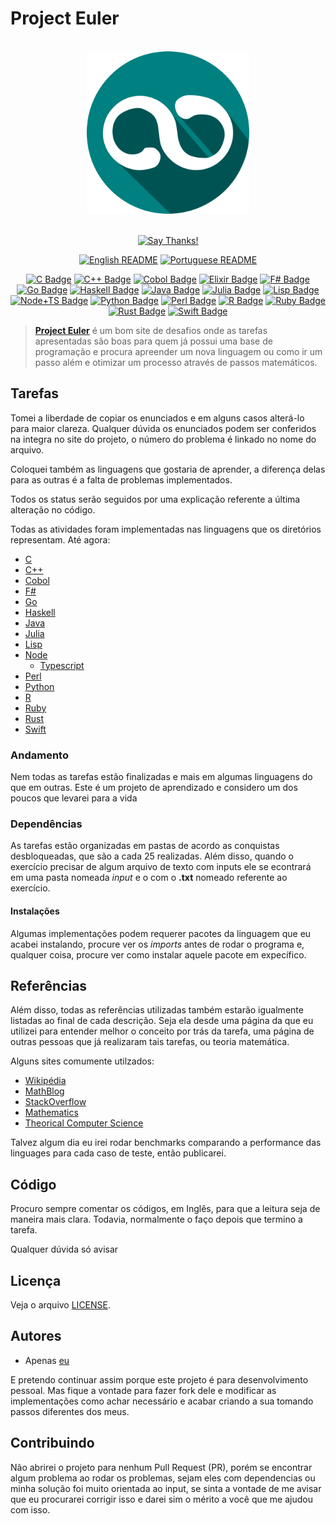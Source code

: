 # Project Euler

<div align="center">
<br>
<img src="../../logo/logo.png" width=260 height=260/>
<br>
<br>

[![Say Thanks!](https://img.shields.io/badge/Say%20Thanks-!-1EAEDB.svg?longCache=true&style=for-the-badge)](https://saythanks.io/to/Fazendaaa)

[![English README](https://img.shields.io/badge/Language-EN-blue.svg?longCache=true&style=for-the-badge)](../../README.md)
[![Portuguese README](https://img.shields.io/badge/Linguagem-PT-green.svg?longCache=true&style=for-the-badge)](./README_PT.md)

[![C Badge](https://img.shields.io/badge/C-7/627-34495E.svg?longCache=true&style=flat-square)](../../src/c/)
[![C++ Badge](https://img.shields.io/badge/C++-3/627-yellowgreen.svg?longCache=true&style=flat-square)](../../src/cpp/)
[![Cobol Badge](https://img.shields.io/badge/Cobol-0/627-00bcd4.svg?longCache=true&style=flat-square)](../../src/cobol/)
[![Elixir Badge](https://img.shields.io/badge/Elixir-0/627-8d6e63.svg?longCache=true&style=flat-square)](../../src/elixir/)
[![F# Badge](https://img.shields.io/badge/F_Sharp-0/627-8bc34a.svg?longCache=true&style=flat-square)](../../src/f_sharp/)
[![Go Badge](https://img.shields.io/badge/Go-12/627-orange.svg?longCache=true&style=flat-square)](../../src/go/)
[![Haskell Badge](https://img.shields.io/badge/Haskell-30/627-ff69b4.svg?longCache=true&style=flat-square)](../../src/haskell/)
[![Java Badge](https://img.shields.io/badge/Java-0/627-78909c.svg?longCache=true&style=flat-square)](../../src/java/)
[![Julia Badge](https://img.shields.io/badge/Julia-3/627-yellow.svg?longCache=true&style=flat-square)](../../src/julia/)
[![Lisp Badge](https://img.shields.io/badge/Lisp-0/627-ad1457.svg?longCache=true&style=flat-square)](../../src/lisp/)
[![Node+TS Badge](https://img.shields.io/badge/Node+TS-25/627-bb86fc.svg?longCache=true&style=flat-square)](../../src/node/)
[![Python Badge](https://img.shields.io/badge/Python-31/627-blue.svg?longCache=true&style=flat-square)](../../src/python/)
[![Perl Badge](https://img.shields.io/badge/Perl-0/627-6d4c41.svg?longCache=true&style=flat-square)](../../src/perl/)
[![R Badge](https://img.shields.io/badge/R-0/627-5e35b1.svg?longCache=true&style=flat-square)](../../src/r/)
[![Ruby Badge](https://img.shields.io/badge/Ruby-66/627-brightgreen.svg?longCache=true&style=flat-square)](../../src/ruby/)
[![Rust Badge](https://img.shields.io/badge/Rust-0/627-4527a0.svg?longCache=true&style=flat-square)](../../src/rust/)
[![Swift Badge](https://img.shields.io/badge/Swift-0/627-ff5252.svg?longCache=true&style=flat-square)](../../src/swift/)

</div>

> **[Project Euler](https://projecteuler.net)** é um bom site de desafios onde as tarefas apresentadas são boas para quem já possui uma base de programação e procura apreender um nova linguagem ou como ir um passo além e otimizar um processo através de passos matemáticos.

## Tarefas
Tomei a liberdade de copiar os enunciados e em alguns casos alterá-lo para maior clareza. Qualquer dúvida os enunciados podem ser conferidos na integra no site do projeto, o número do problema é linkado no nome do arquivo.

Coloquei também as linguagens que gostaria de aprender, a diferença delas para as outras é a falta de problemas implementados.

Todos os status serão seguidos por uma explicação referente a última alteração no código.

Todas as atividades foram implementadas nas linguagens que os diretórios representam. Até agora:

* [C](https://www.iso.org/standard/57853.html)
* [C++](http://www.cplusplus.com)
* [Cobol](https://open-cobol.sourceforge.io/)
* [F#](https://fsharp.org/)
* [Go](https://golang.org/)
* [Haskell](https://haskell-lang.org/)
* [Java](https://java.com/)
* [Julia](https://julialang.org/)
* [Lisp](http://lisp-lang.org/)
* [Node](https://nodejs.org/)
    * [Typescript](http://typescriptlang.org/)
* [Perl](https://www.perl.org/)
* [Python](https://www.python.org/)
* [R](https://www.r-project.org/)
* [Ruby](https://www.ruby-lang.org)
* [Rust](https://www.rust-lang.org/)
* [Swift](https://swift.org/)

### Andamento
Nem todas as tarefas estão finalizadas e mais em algumas linguagens do que em outras. Este é um projeto de aprendizado e considero um dos poucos que levarei para a vida

### Dependências
As tarefas estão organizadas em pastas de acordo as conquistas desbloqueadas, que são a cada 25 realizadas. Além disso, quando o exercício precisar de algum arquivo de texto com inputs ele se econtrará em uma pasta nomeada _input_ e o com o __.txt__ nomeado referente ao exercício.

#### Instalações
Algumas implementações podem requerer pacotes da linguagem que eu acabei instalando, procure ver os _imports_ antes de rodar o programa e, qualquer coisa, procure ver como instalar aquele pacote em expecífico.

## Referências
Além disso, todas as referências utilizadas também estarão igualmente listadas ao final de cada descrição. Seja ela desde uma página da que eu utilizei para entender melhor o conceito por trás da tarefa, uma página de outras pessoas que já realizaram tais tarefas, ou teoria matemática.

Alguns sites comumente utilzados:

* [Wikipédia](https://www.wikipedia.org)
* [MathBlog](http://www.mathblog.dk/category/solutions/project-euler/)
* [StackOverflow](https://stackoverflow.com/)
* [Mathematics](https://math.stackexchange.com/)
* [Theorical Computer Science](https://cstheory.stackexchange.com/)

Talvez algum dia eu irei rodar benchmarks comparando a performance das linguages para cada caso de teste, então publicarei.

## Código
Procuro sempre comentar os códigos, em Inglês, para que a leitura seja de maneira mais clara. Todavia, normalmente o faço depois que termino a tarefa.

Qualquer dúvida só avisar

## Licença
Veja o arquivo [LICENSE](../../LICENSE).

## Autores
* Apenas [eu](https://github.com/Fazendaaa)

E pretendo continuar assim porque este projeto é para desenvolvimento pessoal. Mas fique a vontade para fazer fork dele e modificar as implementações como achar necessário e acabar criando a sua tomando passos diferentes dos meus.

## Contribuindo
Não abrirei o projeto para nenhum Pull Request (PR), porém se encontrar algum problema ao rodar os problemas, sejam eles com dependencias ou minha solução foi muito orientada ao input, se sinta a vontade de me avisar que eu procurarei corrigir isso e darei sim o mérito a você que me ajudou com isso.
